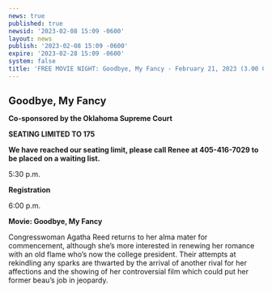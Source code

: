 ```yaml
---
news: true
published: true
newsid: '2023-02-08 15:09 -0600'
layout: news
publish: '2023-02-08 15:09 -0600'
expire: '2023-02-28 15:09 -0600'
system: false
title: 'FREE MOVIE NIGHT: Goodbye, My Fancy - February 21, 2023 (3.00 CLE)'
---
```

<img src='https://oklahoma-public.s3.us-east-1.amazonaws.com/courses/85981/gkjtmcptbj.jpg' alt=''/>

**<span style="font-size: 1.25rem">Goodbye, My Fancy</span>**

**Co-sponsored by the Oklahoma Supreme Court**

**SEATING LIMITED TO 175**

**We have reached our seating limit, please call Renee at 405-416-7029 to be placed on a waiting list.**

5:30 p.m.          

**Registration**

6:00 p.m.          

**Movie:  Goodbye, My Fancy**

Congresswoman Agatha Reed returns to her alma mater for commencement, although she’s more interested in renewing her romance with an old flame who’s now the college president. Their attempts at rekindling any sparks are thwarted by the arrival of another rival for her affections and the showing of her controversial film which could put her former beau’s job in jeopardy.
